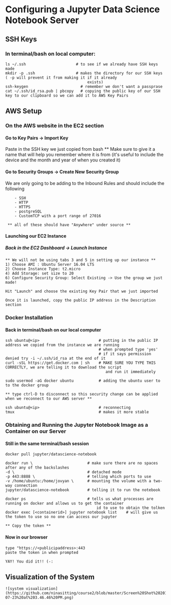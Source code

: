 # Configuring a Jupyter Data Science Notebook Server

## SSH Keys 
### In terminal/bash on local computer:
    ls ~/.ssh                      # to see if we already have SSH keys made
    mkdir -p .ssh                  # makes the directory for our SSH keys ( -p will prevent it from making it if it already                          
                                        exists)
    ssh-keygen                       # remember we don't want a passprase
    cat ~/.ssh/id_rsa.pub | pbcopy   # copying the public key of our SSH key to our clipboard so we can add it to AWS Key Pairs
    
## AWS Setup
### On the AWS website in the EC2 section
#### Go to Key Pairs -> Import Key
   Paste in the SSH key we just copied from bash 
   ** Make sure to give it a name that will help you remember where it is from
        (it's useful to include the device and the month and year of when you created it)
        
#### Go to Security Groups -> Create New Security Group
 We are only going to be adding to the Inbound Rules and should include the following 
 
        - SSH
        - HTTP
        - HTTPS
        - postgreSQL
        - CustomTCP with a port range of 27016 
        
     ** all of these should have "Anywhere" under source **
     
#### Launching our EC2 Instance 
##### Back in the EC2 Dashboard -> Launch Instance 
    ** We will not be using tabs 3 and 5 in setting up our instance **
    1) Choose AMI : Ubuntu Server 16.04 LTS 
    2) Choose Instance Type: t2.micro
    4) Add Storage: set size to 20
    6) Configure Security Group: Select Existing -> Use the group we just made!
    
    Hit "Launch" and choose the existing Key Pair that we just imported
    
    Once it is launched, copy the public IP address in the Description section 
    
### Docker Installation 
#### Back in terminal/bash on our local computer
    ssh ubuntu@<ip>                          # putting in the public IP address we copied from the instance we are running
                                             # when prompted type 'yes'
                                             # if it says permission denied try -i ~/.ssh/id_rsa at the end of it 
    curl -sSL https://get.docker.com | sh    # MAKE SURE YOU TYPE THIS CORRECTLY, we are telling it to download the script 
                                                and run it immediately
                                                
    sudo usermod -aG docker ubuntu           # adding the ubuntu user to to the docker group
    
    ** type ctrl-D to disconnect so this security change can be applied when we reconnect to our AWS server **
    
    ssh ubuntu@<ip>                          # reconnecting 
    tmux                                     # makes it more stable
    
### Obtaining and Running the Jupyter Notebook Image as a Container on our Server
#### Still in the same terminal/bash session    
   
    docker pull jupyter/datascience-notebook
    
    docker run \                        # make sure there are no spaces after any of the backslashes
    -d \                                # detached mode
    -p 443:8888 \                       # telling which ports to use
    -v /home/ubuntu:/home/jovyan \      # mounting the volume with a two-way connection
    jupyter/datascience-notebook        # telling it to run the notebook
    
    docker ps                           # tells us what processes are running on docker and allows us to get the container 
                                            id to use to obtain the tolken 
    docker exec [<containerid>] jupyter notebook list    # will give us the token to use so no one can access our jupyter
    
    ** Copy the token **
    
#### Now in our browser
    type "https://<publicipaddress>:443
    paste the token in when prompted
    
    YAY! You did it!! (-:
    

## Visualization of the System 

    ![system visualization] (https://github.com/ninasitting/course2/blob/master/Screen%20Shot%202018-07-23%20at%203.46.46%20PM.png)
    

